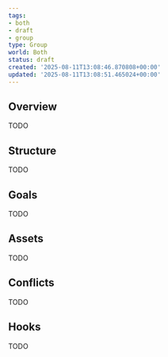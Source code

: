 ```yaml
---
tags:
- both
- draft
- group
type: Group
world: Both
status: draft
created: '2025-08-11T13:08:46.870808+00:00'
updated: '2025-08-11T13:08:51.465024+00:00'
---
```



## Overview

TODO
## Structure

TODO
## Goals

TODO
## Assets

TODO
## Conflicts

TODO
## Hooks

TODO

